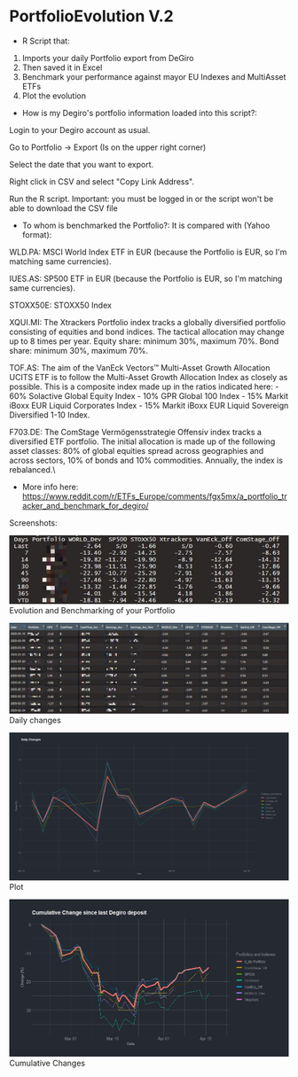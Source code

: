 # PortfolioEvolution V.2

* R Script that:
1) Imports your daily Portfolio export from DeGiro
2) Then saved it in Excel
3) Benchmark your performance against mayor EU Indexes and MultiAsset ETFs
4) Plot the evolution

* How is my Degiro's portfolio information loaded into this script?:

Login to your Degiro account as usual.

Go to Portfolio -> Export (Is on the upper right corner)

Select the date that you want to export.

Right click in CSV and select "Copy Link Address".

Run the R script. Important: you must be logged in or the script won't be able to download the CSV file


* To whom is benchmarked the Portfolio?: It is compared with (Yahoo format):

WLD.PA: MSCI World Index ETF in EUR (because the Portfolio is EUR, so I'm matching same currencies).

IUES.AS: SP500 ETF in EUR (because the Portfolio is EUR, so I'm matching same currencies).

STOXX50E: STOXX50 Index

XQUI.MI: The Xtrackers Portfolio index tracks a globally diversified portfolio consisting of equities and bond indices. The tactical allocation may change up to 8 times per year. Equity share: minimum 30%, maximum 70%. Bond share: minimum 30%, maximum 70%.

TOF.AS: The aim of the VanEck Vectors™ Multi-Asset Growth Allocation UCITS ETF is to follow the Multi-Asset Growth Allocation Index as closely as possible. This is a composite index made up in the ratios indicated here: - 60% Solactive Global Equity Index - 10% GPR Global 100 Index - 15% Markit iBoxx EUR Liquid Corporates Index - 15% Markit iBoxx EUR Liquid Sovereign Diversified 1-10 Index.

F703.DE: The ComStage Vermögensstrategie Offensiv index tracks a diversified ETF portfolio. The initial allocation is made up of the following asset classes: 80% of global equities spread across geographies and across sectors, 10% of bonds and 10% commodities. Annually, the index is rebalanced.\

* More info here: https://www.reddit.com/r/ETFs_Europe/comments/fgx5mx/a_portfolio_tracker_and_benchmark_for_degiro/

Screenshots:


![](Benchmark.jpg)\
Evolution and Benchmarking of your Portfolio

![](Portfolio_Evolution.jpg)\
Daily changes

![](plot.jpg)\
Plot

![](Cumul_Changes.jpeg)\
Cumulative Changes
